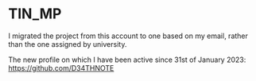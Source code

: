 # TIN_MP

I migrated the project from this account to one based on my email, rather than the one assigned by university. 

The new profile on which I have been active since 31st of January 2023:
https://github.com/D34THNOTE
